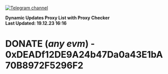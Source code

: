 [![Telegram channel](https://img.shields.io/endpoint?url=https://runkit.io/damiankrawczyk/telegram-badge/branches/master?url=https://t.me/n4z4v0d)](https://t.me/n4z4v0d) 

**Dynamic Updates Proxy List with Proxy Checker**  
**Last Updated: 19.12.23 16:16**

# DONATE (_any evm_) - 0xDEADf12DE9A24b47Da0a43E1bA70B8972F5296F2
